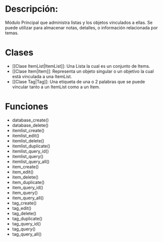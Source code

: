 # Descripción:

Módulo Principal que administra listas y los objetos vinculados a ellas. Se puede utilizar para almacenar notas, detalles, o información relacionada por temas.

# Clases
- [[Clase ItemList|ItemList]]: Una Lista la cual es un conjunto de Items.
- [[Clase Item|Item]]: Representa un objeto singular o un objetivo la cual está vinculada a una ItemList.
- [[Clase Tag|Tag]]: Una etiqueta de una o 2 palabras que se puede vincular tanto a un ItemList como a un Item.

# Funciones
- database_create()
- database_delete()
- itemlist_create()
- itemlist_edit()
- itemlist_delete()
- itemlist_duplicate()
- itemlist_query_id()
- itemlist_query()
- itemlist_query_all()
- item_create()
- item_edit()
- item_delete()
- item_duplicate()
- item_query_id()
- item_query()
- item_query_all()
- tag_create()
- tag_edit()
- tag_delete()
- tag_duplicate()
- tag_query_id()
- tag_query()
- tag_query_all()

